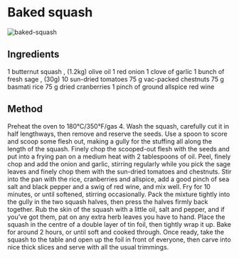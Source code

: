 # Baked squash

![baked-squash](pics/backed-squash.jpg "Vegan Recipe")

## Ingredients
1 butternut squash , (1.2kg)
olive oil
1 red onion
1 clove of garlic
1 bunch of fresh sage , (30g)
10 sun-dried tomatoes
75 g vac-packed chestnuts
75 g basmati rice
75 g dried cranberries
1 pinch of ground allspice
red wine

## Method
Preheat the oven to 180°C/350°F/gas 4.
Wash the squash, carefully cut it in half lengthways, then remove and reserve the seeds. Use a spoon 
to score and scoop some flesh out, making a gully for the stuffing all along the length of the squash.
Finely chop the scooped-out flesh with the seeds and put into a frying pan on a medium heat with 2 
tablespoons of oil.
Peel, finely chop and add the onion and garlic, stirring regularly while you pick the sage leaves and 
finely chop them with the sun-dried tomatoes and chestnuts.
Stir into the pan with the rice, cranberries and allspice, add a good pinch of sea salt and black 
pepper and a swig of red wine, and mix well. Fry for 10 minutes, or until softened, stirring 
occasionally.
Pack the mixture tightly into the gully in the two squash halves, then press the halves firmly back 
together. Rub the skin of the squash with a little oil, salt and pepper, and if you’ve got them, pat 
on any extra herb leaves you have to hand.
Place the squash in the centre of a double layer of tin foil, then tightly wrap it up. Bake for around
 2 hours, or until soft and cooked through.
Once ready, take the squash to the table and open up the foil in front of everyone, then carve into 
nice thick slices and serve with all the usual trimmings.